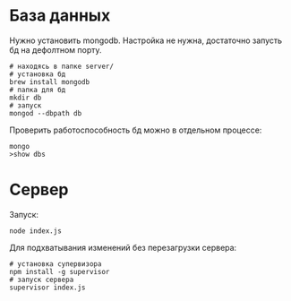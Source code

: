 # База данных
Нужно установить mongodb. Настройка не нужна, достаточно запусть бд на дефолтном порту.
```shell
# находясь в папке server/
# установка бд
brew install mongodb
# папка для бд
mkdir db
# запуск
mongod --dbpath db
```
Проверить работоспособность бд можно в отдельном процессе:
```shell
mongo
>show dbs
```

# Сервер
Запуск:
```shell
node index.js
```

Для подхватывания изменений без перезагрузки сервера:
```shell
# установка супервизора
npm install -g supervisor
# запуск сервера
supervisor index.js
```
